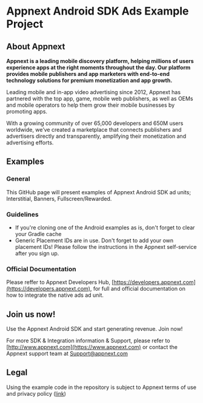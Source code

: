 # Appnext Android SDK Ads Example Project #
## About Appnext ##
**Appnext is a leading mobile discovery platform, helping millions of users experience apps at the right moments throughout the day. Our platform provides mobile publishers and app marketers with end-to-end technology solutions for premium monetization and app growth.**

Leading mobile and in-app video advertising since 2012, Appnext has partnered with the top app, game, mobile web publishers, as well as OEMs and mobile operators to help them grow their mobile businesses by promoting apps.

With a growing community of over 65,000 developers and 650M users worldwide, we’ve created a marketplace that connects publishers and advertisers directly and transparently, amplifying their monetization and advertising efforts.


## Examples
### General
This GitHub page will present examples of Appnext Android SDK ad units; Interstitial, Banners, Fullscreen/Rewarded. 

### Guidelines
- If you're cloning one of the Android examples as is, don't forget to clear your Gradle cache
- Generic Placement IDs are in use. Don't forget to add your own placement IDs! Please follow the instructions in the Appnext self-service after you sign up.

### Official Documentation
Please reffer to Appnext Developers Hub, [https://developers.appnext.com](https://developers.appnext.com), for full and official documentation on how to integrate the native ads ad unit.

## Join us now! ##
Use the Appnext Android SDK and start generating revenue. Join now!

For more SDK & Integration information & Support, please refer to [http://www.appnext.com](https://www.appnext.com)  or contact the Appnext support team at Support@appnext.com

## Legal
Using the example code in the repository is subject to Appnext terms of use and privacy policy ([link](https://www.appnext.com/policy.html))





